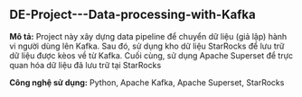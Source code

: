 ## DE-Project---Data-processing-with-Kafka

**Mô tả:** Project này xây dựng data pipeline để chuyển dữ liệu (giả lập) hành vi người dùng lên Kafka. Sau đó, sử dụng kho dữ liệu StarRocks để lưu trữ dữ liệu được kèos về từ Kafka.
Cuối cùng, sử dụng Apache Superset để trực quan hóa dữ liệu đã lưu trữ tại StarRocks

**Công nghệ sử dụng:** Python, Apache Kafka, Apache Superset, StarRocks

